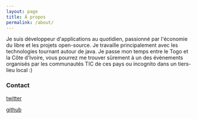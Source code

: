 ```yaml
---
layout: page
title: À propos
permalink: /about/
---
```


Je suis développeur d'applications au quotidien, passionné par l'économie du libre et les projets open-source. Je travaille 
principalement avec les technologies tournant autour de java. Je passe mon temps entre le Togo et la Côte d'Ivoire, vous pourrez me 
trouver sûrement à un des évènements organisés par les communautés TIC de ces pays ou incognito dans un tiers-lieu local :)


### Contact

[twitter](https://twitter.com/Centonni)

[github](https://github.com/Centonni)
